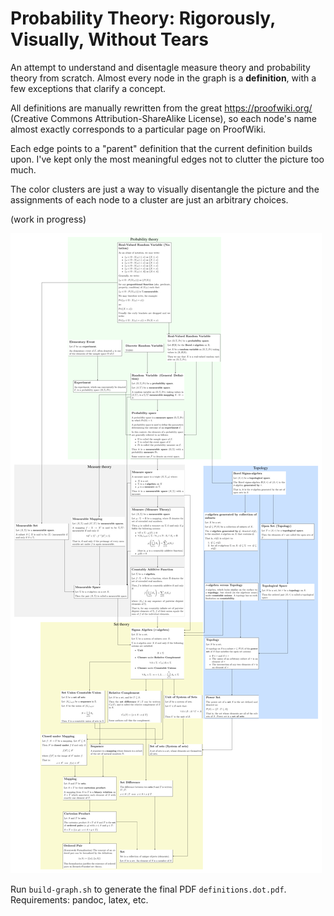 # Probability Theory: Rigorously, Visually, Without Tears

An attempt to understand and disentagle measure theory and probability theory from scratch. Almost every node in the graph is a **definition**, with a few exceptions that clarify a concept. 

All definitions are manually rewritten from the great https://proofwiki.org/ (Creative Commons Attribution-ShareAlike License), so each node's name almost exactly corresponds to a particular page on ProofWiki.

Each edge points to a "parent" definition that the current definition builds upon. I've kept only the most meaningful edges not to clutter the picture too much.

The color clusters are just a way to visually disentangle the picture and the assignments of each node to a cluster are just an arbitrary choices.

(work in progress)

![snapshot from pdf](snapshot.png)

Run `build-graph.sh` to generate the final PDF `definitions.dot.pdf`. Requirements: pandoc, latex, etc.
